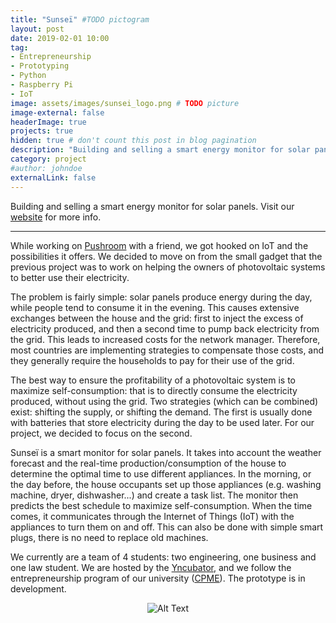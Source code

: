 ```yaml
---
title: "Sunseï" #TODO pictogram
layout: post
date: 2019-02-01 10:00
tag:
- Entrepreneurship
- Prototyping
- Python
- Raspberry Pi
- IoT
image: assets/images/sunsei_logo.png # TODO picture
image-external: false
headerImage: true
projects: true
hidden: true # don't count this post in blog pagination
description: "Building and selling a smart energy monitor for solar panels."
category: project
#author: johndoe
externalLink: false
---
```


Building and selling a smart energy monitor for solar panels.
Visit our [website](www.sunsei.be) for more info.

---

While working on [Pushroom]({{site.url}}/Pushroom) with a friend, we got hooked on IoT and the possibilities it offers.
We decided to move on from the small gadget that the previous project was to work on helping the owners of photovoltaic systems to better use their electricity.

The problem is fairly simple: solar panels produce energy during the day, while people tend to consume it in the evening.
This causes extensive exchanges between the house and the grid: first to inject the excess of electricity produced, and then a second time to pump back electricity from the grid.
This leads to increased costs for the network manager.
Therefore, most countries are implementing strategies to compensate those costs, and they generally require the households to pay for their use of the grid.

The best way to ensure the profitability of a photovoltaic system is to maximize self-consumption: that is to directly consume the electricity produced, without using the grid.
Two strategies (which can be combined) exist: shifting the supply, or shifting the demand.
The first is usually done with batteries that store electricity during the day to be used later.
For our project, we decided to focus on the second.

Sunseï is a smart monitor for solar panels.
It takes into account the weather forecast and the real-time production/consumption of the house to determine the optimal time to use different appliances.
In the morning, or the day before, the house occupants set up those appliances (e.g. washing machine, dryer, dishwasher...) and create a task list.
The monitor then predicts the best schedule to maximize self-consumption.
When the time comes, it communicates through the Internet of Things (IoT) with the appliances to turn them on and off.
This can also be done with simple smart plugs, there is no need to replace old machines.

We currently are a team of 4 students: two engineering, one business and one law student.
We are hosted by the [Yncubator](https://www.yncubator.be), and we follow the entrepreneurship program of our university ([CPME](https://uclouvain.be/en/faculties/lsm/cpme)).
The prototype is in development.

<center><img class="image" src="{{ site.url }}/assets/images/sunsei_gif.gif" alt="Alt Text"></center>
